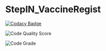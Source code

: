 # StepIN_VaccineRegist

[![Codacy Badge](https://api.codacy.com/project/badge/Grade/a1edf2417a2e46699e8245f518c674f4)](https://app.codacy.com/gh/amithsnair11/StepIN_VaccineRegist?utm_source=github.com&utm_medium=referral&utm_content=amithsnair11/StepIN_VaccineRegist&utm_campaign=Badge_Grade_Settings)

![Code Quality Score](https://www.code-inspector.com/project/28301/score/svg)

![Code Grade](https://www.code-inspector.com/project/28301/status/svg)


